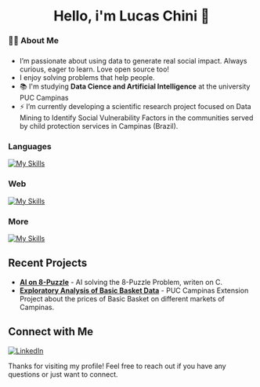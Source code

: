 <h1 align="center">Hello, i'm Lucas Chini 👋</h1>

###

<h3 align="left">👩‍💻  About Me</h3>

###

- I’m passionate about using data to generate real social impact. Always curious, eager to learn. Love open source too!
- I enjoy solving problems that help people.
- 📚 I'm studying **Data Cience and Artificial Intelligence** at the university PUC Campinas <br>
- ⚡ I’m currently developing a scientific research project focused on Data Mining to Identify Social Vulnerability Factors in the communities served by child protection services in Campinas (Brazil).

###

<h3 align="left">Languages</h3>

[![My Skills](https://skillicons.dev/icons?i=js,ts,python,php,c)](https://skillicons.dev)

<h3 align="left">Web</h3>

[![My Skills](https://skillicons.dev/icons?i=html,css,react,next,express,nodejs,tailwind,postman,postgres,mongo)](https://skillicons.dev)

<h3 align="left">More</h3>

[![My Skills](https://skillicons.dev/icons?i=git,bash,docker,figma)](https://skillicons.dev)

## Recent Projects

- [**AI on 8-Puzzle**](https://github.com/lucaschini/project1](https://github.com/ViniciusPinheiroLivinalli/Busca-8-Puzzle)) - AI solving the 8-Puzzle Problem, writen on C.
- [**Exploratory Analysis of Basic Basket Data**](https://github.com/lucaschini/analise-cesta-basica) - PUC Campinas Extension Project about the prices of Basic Basket on different markets of Campinas.

## Connect with Me

[![LinkedIn](https://img.shields.io/badge/LinkedIn-0A66C2?style=flat&logo=linkedin&logoColor=white)](https://www.linkedin.com/in/lucaschini)

Thanks for visiting my profile! Feel free to reach out if you have any questions or just want to connect.
